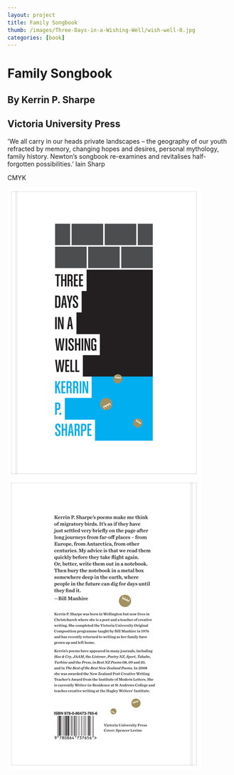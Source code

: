 ```yaml
---
layout: project
title: Family Songbook
thumb: /images/Three-Days-in-a-Wishing-Well/wish-well-0.jpg
categories: [book]
---
```


# Family Songbook 

## By Kerrin P. Sharpe
## Victoria University Press
 

'We all carry in our heads private landscapes – the geography of our youth refracted by memory, changing hopes and desires, personal mythology, family history. Newton’s songbook re-examines and revitalises half-forgotten possibilities.’
Iain Sharp

CMYK

![](/images/Three-Days-in-a-Wishing-Well/wish-well-1.jpg)
![](/images/Three-Days-in-a-Wishing-Well/wish-well-2.jpg)

